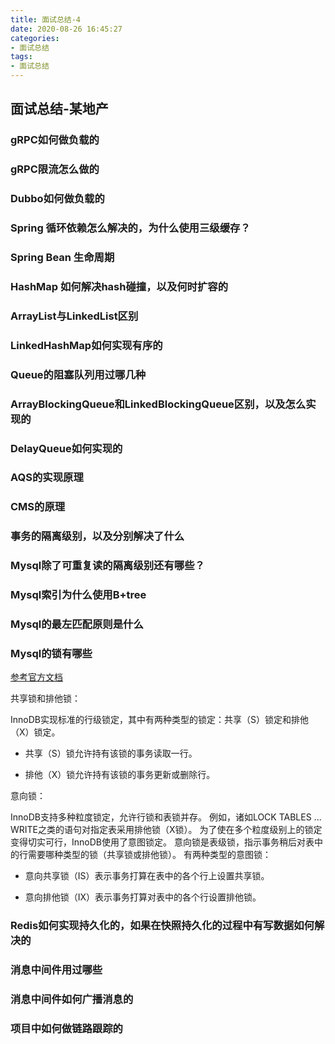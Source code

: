 ```yaml
---
title: 面试总结-4
date: 2020-08-26 16:45:27
categories: 
- 面试总结
tags:
- 面试总结
---
```


## 												面试总结-某地产

### gRPC如何做负载的

### gRPC限流怎么做的

### Dubbo如何做负载的

### Spring 循环依赖怎么解决的，为什么使用三级缓存？

### Spring Bean 生命周期

### HashMap 如何解决hash碰撞，以及何时扩容的

### ArrayList与LinkedList区别

### LinkedHashMap如何实现有序的

### Queue的阻塞队列用过哪几种

### ArrayBlockingQueue和LinkedBlockingQueue区别，以及怎么实现的

### DelayQueue如何实现的

### AQS的实现原理

### CMS的原理

### 事务的隔离级别，以及分别解决了什么

### Mysql除了可重复读的隔离级别还有哪些？

### Mysql索引为什么使用B+tree

### Mysql的最左匹配原则是什么

### Mysql的锁有哪些

[参考官方文档](https://docs.oracle.com/cd/E17952_01/mysql-5.5-en/innodb-locking.html#innodb-shared-exclusive-locks)

共享锁和排他锁：

InnoDB实现标准的行级锁定，其中有两种类型的锁定：共享（S）锁定和排他（X）锁定。

- 共享（S）锁允许持有该锁的事务读取一行。


- 排他（X）锁允许持有该锁的事务更新或删除行。

意向锁：

InnoDB支持多种粒度锁定，允许行锁和表锁并存。 例如，诸如LOCK TABLES ... WRITE之类的语句对指定表采用排他锁（X锁）。 为了使在多个粒度级别上的锁定变得切实可行，InnoDB使用了意图锁定。 意向锁是表级锁，指示事务稍后对表中的行需要哪种类型的锁（共享锁或排他锁）。 有两种类型的意图锁：

- 意向共享锁（IS）表示事务打算在表中的各个行上设置共享锁。


- 意向排他锁（IX）表示事务打算对表中的各个行设置排他锁。

### Redis如何实现持久化的，如果在快照持久化的过程中有写数据如何解决的

### 消息中间件用过哪些

### 消息中间件如何广播消息的

### 项目中如何做链路跟踪的